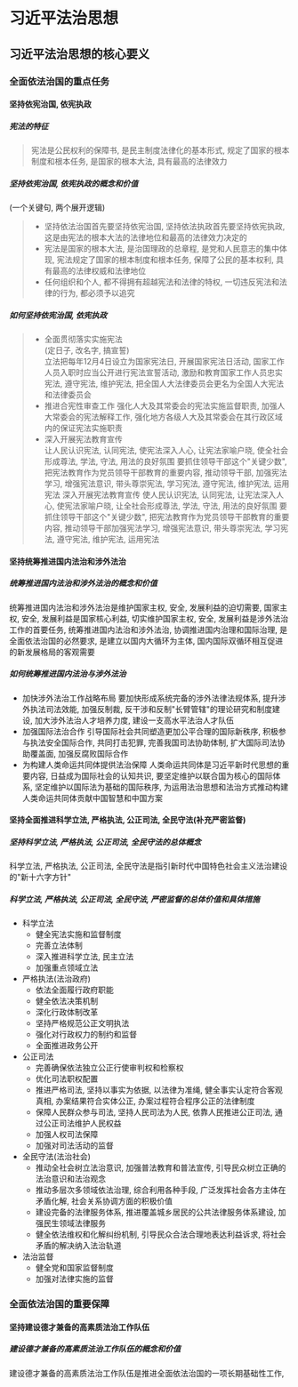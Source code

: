 # 习近平法治思想
## 习近平法治思想的核心要义
### 全面依法治国的重点任务
#### 坚持依宪治国, 依宪执政
##### 宪法的特征
> 宪法是公民权利的保障书, 是民主制度法律化的基本形式, 规定了国家的根本制度和根本任务, 是国家的根本大法, 具有最高的法律效力
##### 坚持依宪治国, 依宪执政的概念和价值
(一个关键句, 两个展开逻辑)    
> - 坚持依法治国首先要坚持依宪治国, 坚持依法执政首先要坚持依宪执政, 这是由宪法的根本大法的法律地位和最高的法律效力决定的
> - 宪法是国家的根本大法, 是治国理政的总章程, 是党和人民意志的集中体现, 宪法规定了国家的根本制度和根本任务, 保障了公民的基本权利, 具有最高的法律权威和法律地位
> - 任何组织和个人, 都不得拥有超越宪法和法律的特权, 一切违反宪法和法律的行为, 都必须予以追究
##### 如何坚持依宪治国, 依宪执政
> - 全面贯彻落实实施宪法     
(定日子, 改名字, 搞宣誓)     
立法把每年12月4日设立为国家宪法日, 开展国家宪法日活动, 国家工作人员入职时应当公开进行宪法宣誓活动, 激励和教育国家工作人员忠实宪法, 遵守宪法, 维护宪法, 把全国人大法律委员会更名为全国人大宪法和法律委员会
> - 推进合宪性审查工作
强化人大及其常委会的宪法实施监督职责, 加强人大常委会的宪法解释工作, 强化地方各级人大及其常委会在其行政区域内的保证宪法实施职责
> - 深入开展宪法教育宣传     
让人民认识宪法, 认同宪法, 使宪法深入人心, 让宪法家喻户晓, 使全社会形成尊法, 学法, 守法, 用法的良好氛围
要抓住领导干部这个"关键少数", 把宪法教育作为党员领导干部教育的重要内容, 推动领导干部, 加强宪法学习, 增强宪法意识, 带头尊崇宪法, 学习宪法, 遵守宪法, 维护宪法, 运用宪法
> 深入开展宪法教育宣传
使人民认识宪法, 认同宪法, 让宪法深入人心, 使宪法家喻户晓, 让全社会形成尊法, 学法, 守法, 用法的良好氛围
要抓住领导干部这个"关键少数", 把宪法教育作为党员领导干部教育的重要内容, 推动领导干部加强宪法学习, 增强宪法意识, 带头尊崇宪法, 学习宪法, 遵守宪法, 维护宪法, 运用宪法

#### 坚持统筹推进国内法治和涉外法治
##### 统筹推进国内法治和涉外法治的概念和价值
统筹推进国内法治和涉外法治是维护国家主权, 安全, 发展利益的迫切需要, 国家主权, 安全, 发展利益是国家核心利益, 切实维护国家主权, 安全, 发展利益是涉外法治工作的首要任务, 统筹推进国内法治和涉外法治, 协调推进国内治理和国际治理, 是全面依法治国的必然要求, 是建立以国内大循环为主体, 国内国际双循环相互促进的新发展格局的客观需要
##### 如何统筹推进国内法治与涉外法治
- 加快涉外法治工作战略布局
要加快形成系统完备的涉外法律法规体系, 提升涉外执法司法效能, 加强反制裁, 反干涉和反制"长臂管辖"的理论研究和制度建设, 加大涉外法治人才培养力度, 建设一支高水平法治人才队伍
- 加强国际法治合作
引导国际社会共同塑造更加公平合理的国际新秩序, 积极参与执法安全国际合作, 共同打击犯罪, 完善我国司法协助体制, 扩大国际司法协助覆盖面, 加强反腐败国际合作
- 为构建人类命运共同体提供法治保障
人类命运共同体是习近平新时代思想的重要内容, 日益成为国际社会的认知共识, 要坚定维护以联合国为核心的国际体系, 坚定维护以国际法为基础的国际秩序, 为运用法治思想和法治方式推动构建人类命运共同体贡献中国智慧和中国方案

#### 坚持全面推进科学立法, 严格执法, 公正司法, 全民守法(补充严密监督)
##### 坚持科学立法, 严格执法, 公正司法, 全民守法的总体概念
科学立法, 严格执法, 公正司法, 全民守法是指引新时代中国特色社会主义法治建设的"新十六字方针"
##### 科学立法, 严格执法, 公正司法, 全民守法, 严密监督的总体价值和具体措施
- 科学立法
  - 健全宪法实施和监督制度  
  - 完善立法体制  
  - 深入推进科学立法, 民主立法  
  - 加强重点领域立法
- 严格执法(法治政府)
  - 依法全面履行政府职能
  - 健全依法决策机制
  - 深化行政体制改革
  - 坚持严格规范公正文明执法
  - 强化对行政权力的制约和监督
  - 全面推进政务公开
- 公正司法
  - 完善确保依法独立公正行使审判权和检察权    
  - 优化司法职权配置    
  - 推进严格司法, 坚持以事实为依据, 以法律为准绳, 健全事实认定符合客观真相, 办案结果符合实体公正, 办案过程符合程序公正的法律制度
  - 保障人民群众参与司法, 坚持人民司法为人民, 依靠人民推进公正司法, 通过公正司法维护人民权益
  - 加强人权司法保障
  - 加强对司法活动的监督
- 全民守法(法治社会)
  - 推动全社会树立法治意识, 加强普法教育和普法宣传, 引导民众树立正确的法治意识和法治观念
  - 推动多层次多领域依法治理, 综合利用各种手段, 广泛发挥社会各方主体在矛盾化解, 社会关系协调方面的积极价值
  - 建设完备的法律服务体系, 推进覆盖城乡居民的公共法律服务体系建设, 加强民生领域法律服务
  - 健全依法维权和化解纠纷机制, 引导民众合法合理地表达利益诉求, 将社会矛盾的解决纳入法治轨道
- 法治监督
  - 健全党和国家监督制度    
  - 加强对法律实施的监督
 
### 全面依法治国的重要保障
#### 坚持建设德才兼备的高素质法治工作队伍
##### 建设德才兼备的高素质法治工作队伍的概念和价值
建设德才兼备的高素质法治工作队伍是推进全面依法治国的一项长期基础性工作, 
